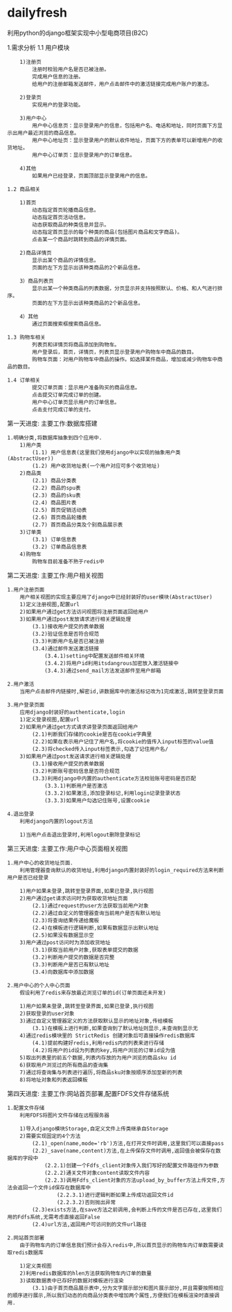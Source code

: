 # dailyfresh
利用python的django框架实现中小型电商项目(B2C)

    
1.需求分析
    1.1 用户模块

        1)注册页
            注册时校验用户名是否已被注册。
            完成用户信息的注册。
            给用户的注册邮箱发送邮件，用户点击邮件中的激活链接完成用户账户的激活。

        2)登录页
            实现用户的登录功能。

        3)用户中心
            用户中心信息页：显示登录用户的信息，包括用户名、电话和地址，同时页面下方显示出用户最近浏览的商品信息。
            用户中心地址页：显示登录用户的默认收件地址，页面下方的表单可以新增用户的收货地址。
            用户中心订单页：显示登录用户的订单信息。

        4)其他
            如果用户已经登录，页面顶部显示登录用户的信息。

    1.2 商品相关

        1)首页
            动态指定首页轮播商品信息。
            动态指定首页活动信息。
            动态获取商品的种类信息并显示。
            动态指定首页显示的每个种类的商品(包括图片商品和文字商品)。
            点击某一个商品时跳转到商品的详情页面。

        2)商品详情页
            显示出某个商品的详情信息。
            页面的左下方显示出该种类商品的2个新品信息。

        3）商品列表页
            显示出某一个种类商品的列表数据，分页显示并支持按照默认、价格、和人气进行排序。
            页面的左下方显示出该种类商品的2个新品信息。

        4）其他
            通过页面搜索框搜索商品信息。

    1.3 购物车相关
            列表页和详情页将商品添加到购物车。
            用户登录后，首页，详情页，列表页显示登录用户购物车中商品的数目。
            购物车页面：对用户购物车中商品的操作。如选择某件商品，增加或减少购物车中商品的数目。

    1.4 订单相关
            提交订单页面：显示用户准备购买的商品信息。
            点击提交订单完成订单的创建。
            用户中心订单页显示用户的订单信息。
            点击支付完成订单的支付。

第一天进度:
    主要工作:数据库搭建
    
    1.明确分类,将数据库抽象到四个应用中.
        1)用户类
            (1.1) 用户信息表(这里我们使用django中以实现的抽象用户类(AbstractUser))
            (1.2) 用户收货地址表(一个用户对应可多个收货地址)
        2)商品类
            (2.1) 商品分类表
            (2.2) 商品的spu表
            (2.3) 商品的sku表
            (2.4) 商品图片表
            (2.5) 首页促销活动表
            (2.6) 首页商品轮播表
            (2.7) 首页商品分类及个别商品展示表
        3)订单类
            (3.1) 订单信息表
            (3.2) 订单商品信息表
        4)购物车
            购物车目前准备不熟于redis中

第二天进度:
    主要工作:用户相关视图

    1.用户注册页面
        用户相关视图的实现主要应用了django中已经封装好的user模块(AbstractUser)
        1)定义注册视图,配置url
        2)如果用户通过get方法访问视图将注册页面返回给用户
        3)如果用户通过post发放请求进行相关逻辑处理
            (3.1)接收用户提交的表单数据
            (3.2)验证信息是否符合规范
            (3.3)判断用户名是否已被注册
            (3.4)通过邮件发送激活链接
                (3.4.1)setting中配置发送邮件相关环境
                (3.4.2)将用户id利用itsdangrous加密放入激活链接中
                (3.4.3)通过send_mail方法发送邮件至用户邮箱

    2.用户激活
        当用户点击邮件内链接时,解密id,讲数据库中的激活标记改为1完成激活,跳转至登录页面

    3.用户登录页面
        应用django封装好的authenticate,login
        1)定义登录视图,配置url
        2)如果用户通过get方式请求讲登录页面返回给用户
            (2.1)判断我们存储的cookie是否在cookie字典里
            (2.2)如果在表示用户记住了用户名,将cookie的值传入input标签的value值
            (2.3)将checked传入input标签表示,勾选了记住用户名/
        3)如果用户通过post发送请求进行相关逻辑处理
            (3.1)接收用户提交的表单数据
            (3.2)判断账号密码信息是否符合规范
            (3.3)利用django中内置的authenticate方法校验账号密码是否匹配
                (3.3.1)判断用户是否激活
                (3.3.2)如果激活,添加登录标记,利用login记录登录状态
                (3.3.3)如果用户勾选记住账号,设置cookie
    
    4.退出登录
        利用django内置的logout方法

        1)当用户点击退出登录时,利用logout删除登录标记

第三天进度:
    主要工作:用户中心页面相关视图

    1.用户中心的收货地址页面.
        利用管理器查询默认的收货地址,利用django内置封装好的login_required方法来判断用户是否已经登录
            
        1)用户如果未登录,跳转至登录界面,如果已登录,执行视图
        2)用户通过get请求访问时为获取收货地址页面
            (2.1)通过request的user方法获取当前用户对象
            (2.2)通过自定义的管理器查询当前用户是否有默认地址
            (2.3)将查询结果传递给魔板
            (2.4)在模板进行逻辑判断,如果有数据显示出默认地址
            (2.5)如果没有数据显示空
        3)用户通过post访问时为添加收货地址
            (3.1)获取当前用户对象,获取表单提交的数据
            (3.2)判断用户提交的数据是否完整
            (3.3)判断用户是否已有默认地址
            (3.4)向数据库中添加数据
    
    2.用户中心的个人中心页面
        假设利用了redis来存放最近浏览订单的id(订单页面还未开发)
        
        1)用户如果未登录,跳转至登录界面,如果已登录,执行视图
        2)获取登录的user对象
        3)通过自定义管理器定义的方法获取默认显示的地址对象,传给模板
            (3.1)在模板上进行判断,如果查询到了默认地址则显示,未查询到显示无
        4)通过redis模块里的 StrictRedis 创建对象后可直接操作redis数据库
            (4.1)提前构建好redis,利用redis内的列表来进行存储
            (4.2)将用户的id设为列表的key,将用户浏览的订单id设为值
        5)取出列表里的前五个数据,列表内存放的为用户浏览的商品sku id
        6)获取用户浏览过的所有商品的查询集
        7)通过将查询集与列表进行遍历,将商品sku对象按顺序添加至新的列表
        8)将地址对象和列表返回模板

第四天进度:
    主要工作:网站首页部署,配置FDFS文件存储系统

    1.配置文件存储
        利用FDFS将图片文件存储在远程服务器
        
        1)导入django模块Storage,自定义文件上传类继承自Storage
        2)需要实现固定的4个方法
            (2.1)_open(name,mode='rb')方法,在打开文件时调用,这里我们可以直接pass
            (2.2)_save(name,content)方法,在上传保存文件时调用,返回值会被保存在数据库的字段中
                (2.2.1)创建一个Fdfs_client对象传入我们写好的配置文件路径作为参数
                (2.2.2)通关文件对象content读取文件内容
                (2.2.3)调用Fdfs_client对象的方法upload_by_buffer方法上传文件,方法会返回一个文件id保存在数据库中
                    (2.2.3.1)进行逻辑判断如果上传成功返回文件id
                    (2.2.3.2)否则抛出异常
            (2.3)exists方法,在save方法之前调用,会判断上传的文件是否已存在,这里我们用的Fdfs系统,无需考虑直接返回False
            (2.4)url方法,返回用户可访问到的文件url路径

    2.网站首页部署
        由于购物车内的订单信息我们预计会存入redis中,所以首页显示的购物车内订单数需要读取redis数据库

        1)定义类视图
        2)利用redis数据库的hlen方法获取购物车内订单的数量
        3)读取数据表中已存好的数据对模板进行渲染
            (3.1)由于首页商品展示表中,分为文字展示部分和图片展示部分,并且需要按照相应的顺序进行展示,所以我们动态的向商品分类表中增加两个属性,方便我们在模板渲染时直接调用.


